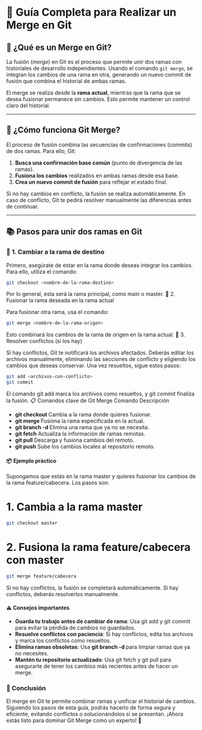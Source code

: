 # 🧩 **Guía Completa para Realizar un Merge en Git**

## 📘 **¿Qué es un Merge en Git?**
La fusión (*merge*) en Git es el proceso que permite unir dos ramas con historiales de desarrollo independientes. Usando el comando `git merge`, se integran los cambios de una rama en otra, generando un nuevo commit de fusión que combina el historial de ambas ramas. 

El merge se realiza desde la **rama actual**, mientras que la rama que se desea fusionar permanece sin cambios. Esto permite mantener un control claro del historial.

---

## 🔧 **¿Cómo funciona Git Merge?**
El proceso de fusión combina las secuencias de confirmaciones (commits) de dos ramas. Para ello, Git:
1. **Busca una confirmación base común** (punto de divergencia de las ramas).  
2. **Fusiona los cambios** realizados en ambas ramas desde esa base.  
3. **Crea un nuevo commit de fusión** para reflejar el estado final.  

Si no hay cambios en conflicto, la fusión se realiza automáticamente. En caso de conflicto, Git te pedirá resolver manualmente las diferencias antes de continuar.  

---

## 📚 **Pasos para unir dos ramas en Git**

### 🔹 **1. Cambiar a la rama de destino**
Primero, asegúrate de estar en la rama donde deseas integrar los cambios. Para ello, utiliza el comando:  
```bash
git checkout <nombre-de-la-rama-destino>
```

Por lo general, esta será la rama principal, como main o master.
🔹 2. Fusionar la rama deseada en la rama actual

Para fusionar otra rama, usa el comando:

```bash
git merge <nombre-de-la-rama-origen>
```

Esto combinará los cambios de la rama de origen en la rama actual.
🔹 3. Resolver conflictos (si los hay)

Si hay conflictos, Git te notificará los archivos afectados. Deberás editar los archivos manualmente, eliminando las secciones de conflicto y eligiendo los cambios que deseas conservar. Una vez resueltos, sigue estos pasos:

```bash
git add <archivos-con-conflicto>
git commit
```

El comando git add marca los archivos como resueltos, y git commit finaliza la fusión.
📋 Comandos clave de Git Merge
Comando	Descripción
- **git checkout <rama>**	Cambia a la rama donde quieres fusionar.
- **git merge <rama>**	Fusiona la rama especificada en la actual.
- **git branch -d <rama>**	Elimina una rama que ya no se necesita.
- **git fetch**	Actualiza la información de ramas remotas.
- **git pull**	Descarga y fusiona cambios del remoto.
- **git push**	Sube los cambios locales al repositorio remoto.

#### 📦 Ejemplo práctico

Supongamos que estás en la rama master y quieres fusionar los cambios de la rama feature/cabecera. Los pasos son:

# 1. Cambia a la rama master
```bash
git checkout master
```

# 2. Fusiona la rama feature/cabecera con master
```bash
git merge feature/cabecera
```
Si no hay conflictos, la fusión se completará automáticamente. Si hay conflictos, deberás resolverlos manualmente.

#### ⚠️ Consejos importantes

- **Guarda tu trabajo antes de cambiar de rama**: Usa git add y git commit para evitar la pérdida de cambios no guardados.
- **Resuelve conflictos con paciencia**: Si hay conflictos, edita los archivos y marca los conflictos como resueltos.
- **Elimina ramas obsoletas**: Usa **git branch -d <rama>** para limpiar ramas que ya no necesites.
- **Mantén tu repositorio actualizado**: Usa git fetch y git pull para asegurarte de tener los cambios más recientes antes de hacer un merge.

### 🚀 Conclusión

El merge en Git te permite combinar ramas y unificar el historial de cambios. Siguiendo los pasos de esta guía, podrás hacerlo de forma segura y eficiente, evitando conflictos o solucionándolos si se presentan. ¡Ahora estás listo para dominar Git Merge como un experto! 🚀